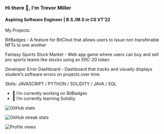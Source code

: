 ### Hi there 👋, I'm Trevor Miller
#### Aspiring Software Engineer | B.S./M.S in CS VT'22 
My Projects:

BitBadges - A feature for BitClout that allows users to issue non transferable NFTs to one another

Fantasy Sports Stock Market - Web app game where users can buy and sell pro sports teams like stocks using an ERC-20 token

Developer Error Dashboard - Dashboard that tracks and visually displays student’s software errors on projects over time

Skills: JAVASCRIPT / PYTHON / SOLIDITY / JAVA / SQL

- 🔭 I’m currently working on BitBadges 
- 🌱 I’m currently learning Solidity 

![GitHub stats](https://github-readme-stats.vercel.app/api?username=trevormil&show_icons=true)  

![GitHub streak stats](https://github-readme-streak-stats.herokuapp.com/?user=trevormil)  

![Profile views](https://gpvc.arturio.dev/trevormil)  
